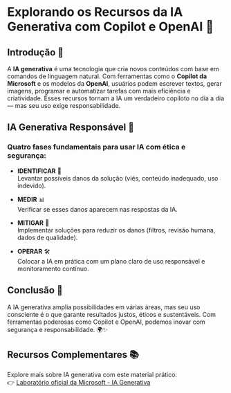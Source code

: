# Explorando os Recursos da IA Generativa com Copilot e OpenAI 👾

## Introdução 🤖  
A **IA generativa** é uma tecnologia que cria novos conteúdos com base em comandos de linguagem natural. Com ferramentas como o **Copilot da Microsoft** e os modelos da **OpenAI**, usuários podem escrever textos, gerar imagens, programar e automatizar tarefas com mais eficiência e criatividade. Esses recursos tornam a IA um verdadeiro copiloto no dia a dia — mas seu uso exige responsabilidade.

## IA Generativa Responsável 🧠

### Quatro fases fundamentais para usar IA com ética e segurança:

- **IDENTIFICAR** 🔎  
  Levantar possíveis danos da solução (viés, conteúdo inadequado, uso indevido).

- **MEDIR** 📊  
  Verificar se esses danos aparecem nas respostas da IA.

- **MITIGAR** 🔧  
  Implementar soluções para reduzir os danos (filtros, revisão humana, dados de qualidade).

- **OPERAR** 🛠️  
  Colocar a IA em prática com um plano claro de uso responsável e monitoramento contínuo.

## Conclusão 🚀  
A IA generativa amplia possibilidades em várias áreas, mas seu uso consciente é o que garante resultados justos, éticos e sustentáveis. Com ferramentas poderosas como Copilot e OpenAI, podemos inovar com segurança e responsabilidade. 🌍✨

## Recursos Complementares 📚  
Explore mais sobre IA generativa com este material prático:  
👉 [Laboratório oficial da Microsoft - IA Generativa](https://microsoftlearning.github.io/mslearn-ai-fundamentals/Instructions/Labs/12-generative-ai.html)
